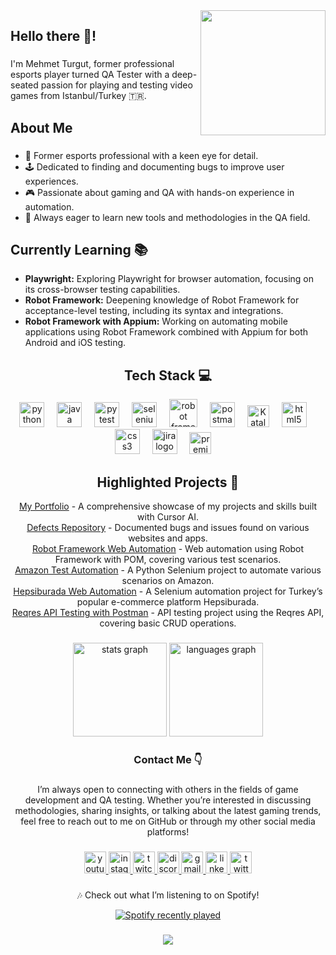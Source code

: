 <img align="right" height="200" src="https://i.imgflip.com/8jvzw1.gif"  />

###

<h2 align="left">Hello there 👋!</h2>

###

<p align="left">I'm Mehmet Turgut, former professional esports player turned QA Tester with a deep-seated passion for playing and testing video games from Istanbul/Turkey 🇹🇷.</p>

###

<h2 align="left">About Me</h2>

###

<p align="left"></p>
<ul>
   <li>🌟 Former esports professional with a keen eye for detail.</li>
   <li>🕹️ Dedicated to finding and documenting bugs to improve user experiences.</li>
   <li>🎮 Passionate about gaming and QA with hands-on experience in automation.</li>
   <li>🚀 Always eager to learn new tools and methodologies in the QA field.</li>
</ul>

###

<h2 align="left">Currently Learning 📚</h2>

<ul>
  <li><strong>Playwright:</strong> Exploring Playwright for browser automation, focusing on its cross-browser testing capabilities.</li>
  <li><strong>Robot Framework:</strong> Deepening knowledge of Robot Framework for acceptance-level testing, including its syntax and integrations.</li>
  <li><strong>Robot Framework with Appium:</strong> Working on automating mobile applications using Robot Framework combined with Appium for both Android and iOS testing.</li>
</ul>

###


###

<h2 align="center">Tech Stack 💻</h2>

<div align="center">
  <img src="https://cdn.jsdelivr.net/gh/devicons/devicon/icons/python/python-original.svg" height="40" alt="python logo"  />
  <img width="12" />
  <img src="https://cdn.jsdelivr.net/gh/devicons/devicon/icons/java/java-original.svg" height="40" alt="java logo"  />
  <img width="12" />
  <img src="https://cdn.jsdelivr.net/gh/devicons/devicon/icons/pytest/pytest-original.svg" height="40" alt="pytest logo"  />
  <img width="12" />
  <img src="https://cdn.jsdelivr.net/gh/devicons/devicon/icons/selenium/selenium-original.svg" height="40" alt="selenium logo"  />
  <img width="12" />
  <img src="https://www.svgrepo.com/show/374049/robotframework.svg" height="45" alt="robot framework logo"  />
  <img width="12" />
  <img src="https://cdn.jsdelivr.net/gh/devicons/devicon/icons/postman/postman-original.svg" height="40" alt="postman logo"  />
  <img width="12" />
  <img src="https://seeklogo.com/images/K/katalon-logo-0F46217B60-seeklogo.com.png" height="35" alt="Katalonstudio logo"  />
  <img width="12" />
  <img src="https://cdn.jsdelivr.net/gh/devicons/devicon/icons/html5/html5-original.svg" height="40" alt="html5 logo"  />
  <img width="12" />
  <img src="https://cdn.jsdelivr.net/gh/devicons/devicon/icons/css3/css3-original.svg" height="40" alt="css3 logo"  />
  <img width="12" />
  <img src="https://cdn.jsdelivr.net/gh/devicons/devicon/icons/jira/jira-original.svg" height="40" alt="jira logo"  />
  <img width="12" />
  <img src="https://cdn.jsdelivr.net/gh/devicons/devicon/icons/premierepro/premierepro-plain.svg" height="35" alt="premierepro logo"  />
  <img width="12" />
  

  
  
</div>



###

<h2 align="center">Highlighted Projects 🌟</h2>
<p align="center">
   <a href="https://github.com/mtaksel/my-portfolio">My Portfolio</a> - A comprehensive showcase of my projects and skills built with Cursor AI. <br/>
   <a href="https://github.com/mtaksel/defects">Defects Repository</a> - Documented bugs and issues found on various websites and apps.<br/>
   <a href="https://github.com/mtaksel/robot-framework-web-automation">Robot Framework Web Automation</a> - Web automation using Robot Framework with POM, covering various test scenarios. <br/>
   <a href="https://github.com/mtaksel/amazon-test-automation">Amazon Test Automation</a> - A Python Selenium project to automate various scenarios on Amazon. <br/>
  <a href="https://github.com/mtaksel/hepsiburada-web-automation">Hepsiburada Web Automation</a> - A Selenium automation project for Turkey’s popular e-commerce platform Hepsiburada. <br/>
  <a href="https://github.com/mtaksel/reqres-api-testing">Reqres API Testing with Postman</a> - API testing project using the Reqres API, covering basic CRUD operations. <br/>
</p>

###

<div align="center">
  <img src="https://github-readme-stats.vercel.app/api?username=mtaksel&hide_title=false&hide_rank=false&show_icons=true&include_all_commits=true&count_private=true&disable_animations=false&theme=dracula&locale=en&hide_border=false&order=1" height="150" alt="stats graph"  />
  <img src="https://github-readme-stats.vercel.app/api/top-langs?username=mtaksel&locale=en&hide_title=false&layout=compact&card_width=320&langs_count=5&theme=dracula&hide_border=false&order=2" height="150" alt="languages graph"  />
</div>

###

<h3 align="center">Contact Me 👇</h3>

###

<p align="center">I’m always open to connecting with others in the fields of game development and QA testing. Whether you’re interested in discussing methodologies, sharing insights, or talking about the latest gaming trends, feel free to reach out to me on GitHub or through my other social media platforms!</p>

###

<div align="center">
  <a href="https://www.youtube.com/korpse1" target="_blank">
    <img src="https://img.shields.io/static/v1?message=Youtube&logo=youtube&label=&color=FF0000&logoColor=white&labelColor=&style=for-the-badge" height="35" alt="youtube logo"  />
  </a>
  <a href="https://www.instagram.com/mtaksel/" target="_blank">
    <img src="https://img.shields.io/static/v1?message=Instagram&logo=instagram&label=&color=E4405F&logoColor=white&labelColor=&style=for-the-badge" height="35" alt="instagram logo"  />
  </a>
  <a href="https://www.twitch.tv/korpse" target="_blank">
    <img src="https://img.shields.io/static/v1?message=Twitch&logo=twitch&label=&color=9146FF&logoColor=white&labelColor=&style=for-the-badge" height="35" alt="twitch logo"  />
  </a>
  <a href=".korpse" target="_blank">
    <img src="https://img.shields.io/static/v1?message=Discord&logo=discord&label=&color=7289DA&logoColor=white&labelColor=&style=for-the-badge" height="35" alt="discord logo"  />
  </a>
  <a href="mehmeturgutaksel@gmail.com" target="_blank">
    <img src="https://img.shields.io/static/v1?message=Gmail&logo=gmail&label=&color=D14836&logoColor=white&labelColor=&style=for-the-badge" height="35" alt="gmail logo"  />
  </a>
  <a href="https://www.linkedin.com/in/mehmeturgutaksel/" target="_blank">
    <img src="https://img.shields.io/static/v1?message=LinkedIn&logo=linkedin&label=&color=0077B5&logoColor=white&labelColor=&style=for-the-badge" height="35" alt="linkedin logo"  />
  </a>
  <a href="https://twitter.com/mtaksel" target="_blank">
    <img src="https://img.shields.io/static/v1?message=Twitter&logo=twitter&label=&color=1DA1F2&logoColor=white&labelColor=&style=for-the-badge" height="35" alt="twitter logo"  />
  </a>
</div>

###

<div align="center">
  <p>🎶 Check out what I’m listening to on Spotify!</p>
  <a href="https://open.spotify.com/user/corpsebringer">
    <img src="https://spotify-recently-played-readme.vercel.app/api?user=corpsebringer&count=5" alt="Spotify recently played" />
  </a>
</div>


###

<div align="center">
  <img src="https://profile-counter.glitch.me/mtaksel/count.svg?"  />
</div>

###


